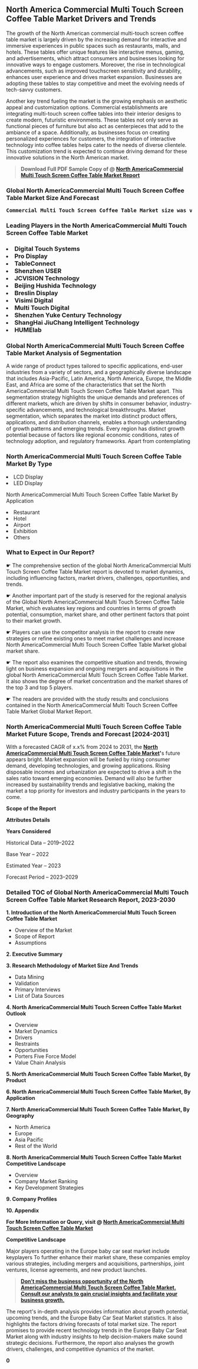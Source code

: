 <p><h2>North America Commercial Multi Touch Screen Coffee Table Market Drivers and Trends</h2><p>The growth of the North American commercial multi-touch screen coffee table market is largely driven by the increasing demand for interactive and immersive experiences in public spaces such as restaurants, malls, and hotels. These tables offer unique features like interactive menus, gaming, and advertisements, which attract consumers and businesses looking for innovative ways to engage customers. Moreover, the rise in technological advancements, such as improved touchscreen sensitivity and durability, enhances user experience and drives market expansion. Businesses are adopting these tables to stay competitive and meet the evolving needs of tech-savvy customers.</p><p>Another key trend fueling the market is the growing emphasis on aesthetic appeal and customization options. Commercial establishments are integrating multi-touch screen coffee tables into their interior designs to create modern, futuristic environments. These tables not only serve as functional pieces of furniture but also act as centerpieces that add to the ambiance of a space. Additionally, as businesses focus on creating personalized experiences for customers, the integration of interactive technology into coffee tables helps cater to the needs of diverse clientele. This customization trend is expected to continue driving demand for these innovative solutions in the North American market.</p></p><blockquote id="" class=""><strong>Download Full PDF Sample Copy of @&nbsp;<a href="https://www.verifiedmarketreports.com/download-sample/?rid=707714&utm_source=GitHub-Jan&utm_medium=262" target="_blank">North AmericaCommercial Multi Touch Screen Coffee Table Market Report</a>&nbsp;&nbsp;</strong></blockquote><h3 id="" class=""><strong>Global&nbsp;North AmericaCommercial Multi Touch Screen Coffee Table Market Size And Forecast</strong></h3><pre class="reader-text-block__code-block"><strong>Commercial Multi Touch Screen Coffee Table Market size was valued at USD 0.45 Billion in 2022 and is projected to reach USD 1.2 Billion by 2030, growing at a CAGR of 15.2% from 2024 to 2030.</strong></pre><h3 id="" class="">Leading Players in the&nbsp;North AmericaCommercial Multi Touch Screen Coffee Table Market</h3><h3 class=""></Li><Li>Digital Touch Systems</Li><Li> Pro Display</Li><Li> TableConnect</Li><Li> Shenzhen USER</Li><Li> JCVISION Technology</Li><Li> Beijing Hushida Technology</Li><Li> Breslin Display</Li><Li> Visimi Digital</Li><Li> Multi Touch Digital</Li><Li> Shenzhen Yuke Century Technology</Li><Li> ShangHai JiuChang Intelligent Technology</Li><Li> HUMElab</h3><h3 id="" class="">Global&nbsp;North AmericaCommercial Multi Touch Screen Coffee Table Market Analysis of Segmentation</h3><p id="" class="">A wide range of product types tailored to specific applications, end-user industries from a variety of sectors, and a geographically diverse landscape that includes Asia-Pacific, Latin America, North America, Europe, the Middle East, and Africa are some of the characteristics that set the North AmericaCommercial Multi Touch Screen Coffee Table Market apart. This segmentation strategy highlights the unique demands and preferences of different markets, which are driven by shifts in consumer behavior, industry-specific advancements, and technological breakthroughs. Market segmentation, which separates the market into distinct product offers, applications, and distribution channels, enables a thorough understanding of growth patterns and emerging trends. Every region has distinct growth potential because of factors like regional economic conditions, rates of technology adoption, and regulatory frameworks. Apart from contemplating</p><h3 id="" class="">North AmericaCommercial Multi Touch Screen Coffee Table Market&nbsp;By Type</h3><p></Li><Li>LCD Display</Li><Li> LED Display</p><div class="" data-test-id=""><p>North AmericaCommercial Multi Touch Screen Coffee Table Market&nbsp;By Application</p></div><p class=""></Li><Li>Restaurant</Li><Li> Hotel</Li><Li> Airport</Li><Li> Exhibition</Li><Li> Others</p><div class="" data-test-id=""><h3><span class="">What to Expect in Our Report?</span></h3></div><div class="" data-test-id=""><p><span class="">☛ The comprehensive section of the global North AmericaCommercial Multi Touch Screen Coffee Table Market report is devoted to market dynamics, including influencing factors, market drivers, challenges, opportunities, and trends.</span></p></div><div class="" data-test-id=""><p><span class="">☛ Another important part of the study is reserved for the regional analysis of the Global North AmericaCommercial Multi Touch Screen Coffee Table Market, which evaluates key regions and countries in terms of growth potential, consumption, market share, and other pertinent factors that point to their market growth.</span></p></div><div class="" data-test-id=""><p><span class="">☛ Players can use the competitor analysis in the report to create new strategies or refine existing ones to meet market challenges and increase North AmericaCommercial Multi Touch Screen Coffee Table Market global market share.</span></p></div><div class="" data-test-id=""><p><span class="">☛ The report also examines the competitive situation and trends, throwing light on business expansion and ongoing mergers and acquisitions in the global North AmericaCommercial Multi Touch Screen Coffee Table Market. It also shows the degree of market concentration and the market shares of the top 3 and top 5 players.</span></p></div><div class="" data-test-id=""><p><span class="">☛ The readers are provided with the study results and conclusions contained in the North AmericaCommercial Multi Touch Screen Coffee Table Market Global Market Report.</span></p></div><div class="" data-test-id=""><h3><span class="">North AmericaCommercial Multi Touch Screen Coffee Table Market Future Scope, Trends and Forecast [2024-2031]</span></h3></div><div class="" data-test-id=""><p><span class="">With a forecasted CAGR of x.x% from 2024 to 2031, the <strong><a href="https://www.verifiedmarketreports.com/download-sample/?rid=707714&utm_source=GitHub-Jan&utm_medium=262" target="_blank">North AmericaCommercial Multi Touch Screen Coffee Table Market</a>'</strong>s future appears bright. Market expansion will be fueled by rising consumer demand, developing technologies, and growing applications. Rising disposable incomes and urbanization are expected to drive a shift in the sales ratio toward emerging economies. Demand will also be further increased by sustainability trends and legislative backing, making the market a top priority for investors and industry participants in the years to come.</span></p><p id="ember66" class="ember-view reader-text-block__paragraph"><strong>Scope of the Report</strong></p><p id="ember67" class="ember-view reader-text-block__paragraph"><strong>Attributes Details</strong></p><p id="ember68" class="ember-view reader-text-block__paragraph"><strong>Years Considered</strong></p><p id="ember69" class="ember-view reader-text-block__paragraph">Historical Data &ndash; 2019&ndash;2022</p><p id="ember70" class="ember-view reader-text-block__paragraph">Base Year &ndash; 2022</p><p id="ember71" class="ember-view reader-text-block__paragraph">Estimated Year &ndash; 2023</p><p id="ember72" class="ember-view reader-text-block__paragraph">Forecast Period &ndash; 2023&ndash;2029</p></div><h3 id="" class="">Detailed TOC of Global North AmericaCommercial Multi Touch Screen Coffee Table Market Research Report, 2023-2030</h3><p id="" class=""><strong>1. Introduction of the North AmericaCommercial Multi Touch Screen Coffee Table Market</strong></p><ul><li>Overview of the Market</li><li>Scope of Report</li><li>Assumptions</li></ul><p id="" class=""><strong>2. Executive Summary</strong></p><p id="" class=""><strong>3. Research Methodology of Market Size And Trends</strong></p><ul><li>Data Mining</li><li>Validation</li><li>Primary Interviews</li><li>List of Data Sources</li></ul><p id="" class=""><strong>4. North AmericaCommercial Multi Touch Screen Coffee Table Market Outlook</strong></p><ul><li>Overview</li><li>Market Dynamics</li><li>Drivers</li><li>Restraints</li><li>Opportunities</li><li>Porters Five Force Model</li><li>Value Chain Analysis</li></ul><p id="" class=""><strong>5. North AmericaCommercial Multi Touch Screen Coffee Table Market, By Product</strong></p><p id="" class=""><strong>6. North AmericaCommercial Multi Touch Screen Coffee Table Market, By Application</strong></p><p id="" class=""><strong>7. North AmericaCommercial Multi Touch Screen Coffee Table Market, By Geography</strong></p><ul><li>North America</li><li>Europe</li><li>Asia Pacific</li><li>Rest of the World</li></ul><p id="" class=""><strong>8. North AmericaCommercial Multi Touch Screen Coffee Table Market Competitive Landscape</strong></p><ul><li>Overview</li><li>Company Market Ranking</li><li>Key Development Strategies</li></ul><p id="" class=""><strong>9. Company Profiles</strong></p><p id="" class=""><strong>10. Appendix</strong></p><p><strong>For More Information or Query, visit&nbsp;@ <a href="https://www.verifiedmarketreports.com/product/commercial-multi-touch-screen-coffee-table-market/" target="_blank">North AmericaCommercial Multi Touch Screen Coffee Table Market</a></strong></p><p id="ember61" class="ember-view reader-text-block__paragraph"><strong>Competitive Landscape</strong></p><p id="ember62" class="ember-view reader-text-block__paragraph">Major players operating in the Europe baby car seat market include keyplayers To further enhance their market share, these companies employ various strategies, including mergers and acquisitions, partnerships, joint ventures, license agreements, and new product launches.</p><blockquote id="ember63" class="ember-view reader-text-block__blockquote"><strong><a href="https://www.verifiedmarketreports.com/download-sample/?rid=707714&utm_source=GitHub-Jan&utm_medium=262" target="_blank">Don&rsquo;t miss the business opportunity of the North AmericaCommercial Multi Touch Screen Coffee Table Market. Consult our analysts to gain crucial insights and facilitate your business growth.</a></strong></blockquote><p id="ember64" class="ember-view reader-text-block__paragraph">The report's in-depth analysis provides information about growth potential, upcoming trends, and the Europe Baby Car Seat Market statistics. It also highlights the factors driving forecasts of total market size. The report promises to provide recent technology trends in the Europe Baby Car Seat Market along with industry insights to help decision-makers make sound strategic decisions. Furthermore, the report also analyses the growth drivers, challenges, and competitive dynamics of the market.</p><p class="ember-view reader-text-block__paragraph"><strong>0</strong></p>
